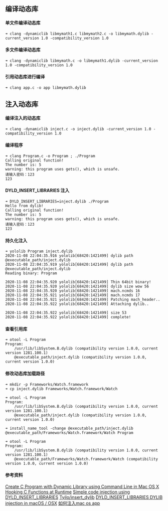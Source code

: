 ## 编译动态库
#### 单文件编译动态库
```
➜ clang -dynamiclib libmymath1.c libmymath2.c -o libmymath.dylib -current_version 1.0 -compatibility_version 1.0
```

#### 多文件编译动态库
```
➜ clang -dynamiclib libmymath.c -o libmymath1.dylib -current_version 1.0 -compatibility_version 1.0
```

#### 引用动态库进行编译
```
➜ clang app.c -o app libmymath.dylib
```

## 注入动态库
#### 编译注入的动态库
```
➜ clang -dynamiclib inject.c -o inject.dylib -current_version 1.0 -compatibility_version 1.0
```

#### 编译程序
```
➜ clang Program.c -o Program ; ./Program
Calling original function!
The number is: 5
warning: this program uses gets(), which is unsafe.
请输入密码：123
123
```

#### DYLD_INSERT_LIBRARIES 注入
```
➜ DYLD_INSERT_LIBRARIES=inject.dylib ./Program
Hello from dylib!
Calling original function!
The number is: 5
warning: this program uses gets(), which is unsafe.
请输入密码：123
123
```

#### 持久化注入
```
➜ yololib Program inject.dylib
2020-11-08 22:04:35.916 yololib[68420:1421499] dylib path @executable_path/inject.dylib
2020-11-08 22:04:35.919 yololib[68420:1421499] dylib path @executable_path/inject.dylib
Reading binary: Program

2020-11-08 22:04:35.920 yololib[68420:1421499] Thin 64bit binary!
2020-11-08 22:04:35.920 yololib[68420:1421499] dylib size wow 56
2020-11-08 22:04:35.920 yololib[68420:1421499] mach.ncmds 16
2020-11-08 22:04:35.921 yololib[68420:1421499] mach.ncmds 17
2020-11-08 22:04:35.921 yololib[68420:1421499] Patching mach_header..
2020-11-08 22:04:35.922 yololib[68420:1421499] Attaching dylib..

2020-11-08 22:04:35.922 yololib[68420:1421499] size 53
2020-11-08 22:04:35.922 yololib[68420:1421499] complete!
```

#### 查看引用库
```
➜ otool -L Program
Program:
	/usr/lib/libSystem.B.dylib (compatibility version 1.0.0, current version 1281.100.1)
	@executable_path/inject.dylib (compatibility version 1.0.0, current version 1.0.0)
```

#### 修改动态库加载路径
```
➜ mkdir -p Frameworks/Watch.framework
➜ cp inject.dylib Frameworks/Watch.framework/Watch

➜ otool -L Program
Program:
	/usr/lib/libSystem.B.dylib (compatibility version 1.0.0, current version 1281.100.1)
	@executable_path/inject.dylib (compatibility version 1.0.0, current version 1.0.0)

➜ install_name_tool -change @executable_path/inject.dylib @executable_path/Frameworks/Watch.framework/Watch Program

➜ otool -L Program
Program:
	/usr/lib/libSystem.B.dylib (compatibility version 1.0.0, current version 1281.100.1)
	@executable_path/Frameworks/Watch.framework/Watch (compatibility version 1.0.0, current version 1.0.0)
```

#### 参考资料
[Create C Program with Dynamic Library using Command Line in Mac OS X](https://www.zealfortechnology.com/2013/09/create-c-program-dynamic-library-command-line-mac-os-x.html)
[Hooking C Functions at Runtime](http://thomasfinch.me/blog/2015/07/24/Hooking-C-Functions-At-Runtime.html)
[Simple code injection using DYLD_INSERT_LIBRARIES](https://blog.timac.org/2012/1218-simple-code-injection-using-dyld_insert_libraries/https://blog.timac.org/2012/1218-simple-code-injection-using-dyld_insert_libraries/)
[Tyilo/insert_dylib](https://github.com/Tyilo/insert_dylib)
[DYLD_INSERT_LIBRARIES DYLIB injection in macOS / OSX](https://theevilbit.github.io/posts/dyld_insert_libraries_dylib_injection_in_macos_osx_deep_dive/)
[如何注入mac os app](https://www.jianshu.com/p/6821d8d06c65)